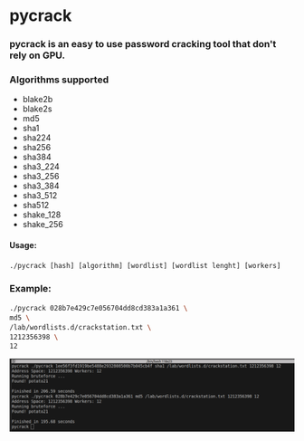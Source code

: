 # pycrack

### pycrack is an easy to use password cracking tool that don't rely on GPU.  

### Algorithms supported
* blake2b  
* blake2s
* md5  
* sha1  
* sha224  
* sha256  
* sha384  
* sha3_224  
* sha3_256  
* sha3_384  
* sha3_512  
* sha512  
* shake_128  
* shake_256


#### Usage:
```
./pycrack [hash] [algorithm] [wordlist] [wordlist lenght] [workers]

```

### Example: 
```bash
./pycrack 028b7e429c7e056704dd8cd383a1a361 \
md5 \
/lab/wordlists.d/crackstation.txt \
1212356398 \
12
```

![alt text](./images/potato21.png)
